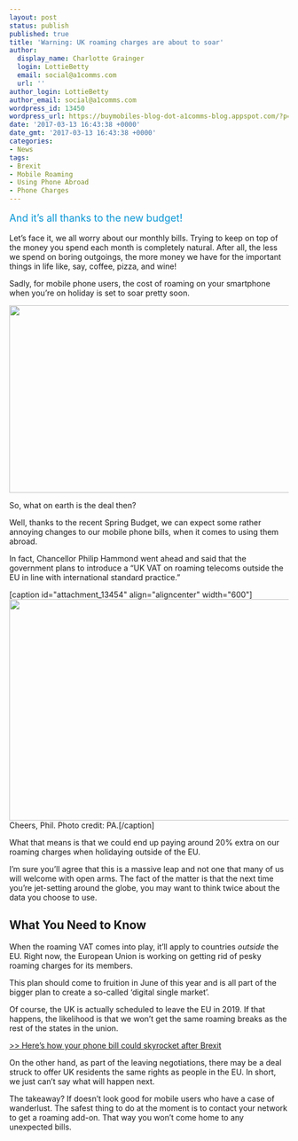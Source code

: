 ```yaml
---
layout: post
status: publish
published: true
title: 'Warning: UK roaming charges are about to soar'
author:
  display_name: Charlotte Grainger
  login: LottieBetty
  email: social@a1comms.com
  url: ''
author_login: LottieBetty
author_email: social@a1comms.com
wordpress_id: 13450
wordpress_url: https://buymobiles-blog-dot-a1comms-blog.appspot.com/?p=13450
date: '2017-03-13 16:43:38 +0000'
date_gmt: '2017-03-13 16:43:38 +0000'
categories:
- News
tags:
- Brexit
- Mobile Roaming
- Using Phone Abroad
- Phone Charges
---
```

<p><span class="postStandFirst" style="color: #0896d5; line-height: 26px; font-size: 18px;">And it&rsquo;s all thanks to the new budget!</span></p>
<p>Let&rsquo;s face it, we all worry about our monthly bills. Trying to keep on top of the money you spend each month is completely natural. After all, the less we spend on boring outgoings, the more money we have for the important things in life like, say, coffee, pizza, and wine!</p>
<p>Sadly, for mobile phone users, the cost of roaming on your smartphone when you&rsquo;re on holiday is set to soar pretty soon.</p>
<p><img class="aligncenter wp-image-13451" src="https://lh3.googleusercontent.com/i0dFQ1aPGXfFMcpHpKTdyCo_A_uix31hrgTPbuX42JgBmvwsraOMHQhsdkD6-L4q3eDOAMZ9Bvz9fAVisYFrDMfR=s0" width="600" height="338" /></p>
<p>So, what on earth is the deal then?</p>
<p>Well, thanks to the recent Spring Budget, we can expect some rather annoying changes to our mobile phone bills, when it comes to using them abroad.</p>
<p>In fact, Chancellor Philip Hammond went ahead and said that the government plans to introduce a &ldquo;UK VAT on roaming telecoms outside the EU in line with international standard practice.&rdquo;</p>
<p>[caption id="attachment_13454" align="aligncenter" width="600"]<img class="wp-image-13454" src="https://lh3.googleusercontent.com/d2EX1ouCmJ4IX7oA2tf-gWPM2WgFZqUVP2DRPjqpdLWbCAMD2fNW1Ns8AYSUpAvkVJ-EzT4uo_yHk7HNLWf32fyb=s0" width="600" height="399" /> Cheers, Phil. Photo credit: PA.[/caption]</p>
<p>What that means is that we could end up paying around 20% extra on our roaming charges when holidaying outside of the EU.</p>
<p>I&rsquo;m sure you&rsquo;ll agree that this is a massive leap and not one that many of us will welcome with open arms. The fact of the matter is that the next time you&rsquo;re jet-setting around the globe, you may want to think twice about the data you choose to use.</p>
<h2>What You Need to Know</h2>
<p>When the roaming VAT comes into play, it&rsquo;ll apply to countries <em>outside </em>the EU. Right now, the European Union is working on getting rid of pesky roaming charges for its members.</p>
<p>This plan should come to fruition in June of this year and is all part of the bigger plan to create a so-called &lsquo;digital single market&rsquo;.</p>
<p>Of course, the UK is actually scheduled to leave the EU in 2019. If that happens, the likelihood is that we won&rsquo;t get the same roaming breaks as the rest of the states in the union.</p>
<p><a href="https://blog.buymobiles.net/news/heres-how-your-phone-bill-could-skyrocket-after-brexit" target="_blank">>> Here&rsquo;s how your phone bill could skyrocket after Brexit</a></p>
<p>On the other hand, as part of the leaving negotiations, there may be a deal struck to offer UK residents the same rights as people in the EU. In short, we just can&rsquo;t say what will happen next.</p>
<p>The takeaway? If doesn&rsquo;t look good for mobile users who have a case of wanderlust. The safest thing to do at the moment is to contact your network to get a roaming add-on. That way you won&rsquo;t come home to any unexpected bills.</p>
